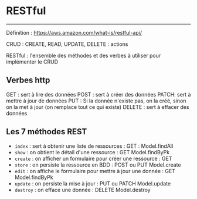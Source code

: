 # RESTful

---

Définition : <https://aws.amazon.com/what-is/restful-api/>

CRUD : CREATE, READ, UPDATE, DELETE : actions

RESTful : l'ensemble des méthodes et des verbes à utiliser pour implémenter le CRUD

## Verbes http

GET : sert à lire des données
POST : sert à créer des données
PATCH: sert à mettre à jour de données
PUT : Si la donnée n'existe pas, on la créé, sinon on la met à jour (on remplace tout ce qui existe)
DELETE : sert à effacer des données

## Les 7 méthodes REST

- `index` : sert à obtenir une liste de ressources : GET : Model.findAll
- `show` : on obtient le détail d'une ressource : GET Model.findByPk
- `create` : on afficher un formulaire pour créer une ressource : GET
- `store` : on persiste la ressource en BDD : POST ou PUT Model.create
- `edit` : on affiche le formulaire pour mettre à jour une donnée : GET Model.findByPk
- `update` : on persiste la mise à jour : PUT ou PATCH Model.update
- `destroy` : on efface une donnée : DELETE Model.destroy

